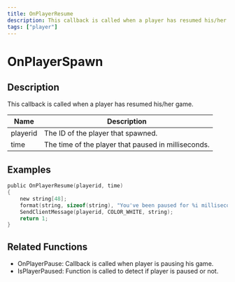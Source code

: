 ```yaml
---
title: OnPlayerResume
description: This callback is called when a player has resumed his/her game.
tags: ["player"]
---
```


# OnPlayerSpawn

<TagLinks />

## Description

This callback is called when a player has resumed his/her game.

| Name     | Description                        |
| -------- | ---------------------------------- |
| playerid | The ID of the player that spawned. |
| time | The time of the player that paused in milliseconds. |

## Examples

```c
public OnPlayerResume(playerid, time)
{
    new string[48];
    format(string, sizeof(string), "You've been paused for %i milliseconds.", time);
    SendClientMessage(playerid, COLOR_WHITE, string);
    return 1;
}
```

## Related Functions

- OnPlayerPause: Callback is called when player is pausing his game.
- IsPlayerPaused: Function is called to detect if player is paused or not.
